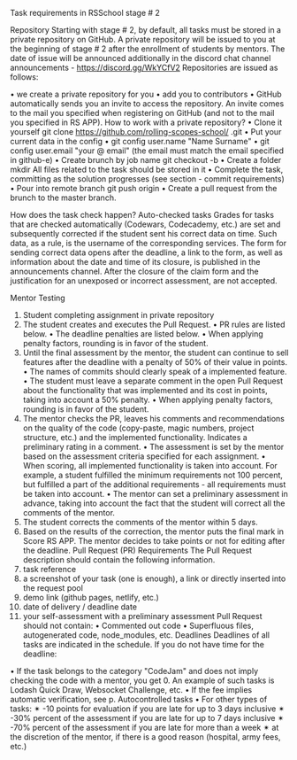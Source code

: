 Task requirements in RSSchool stage # 2

Repository
Starting with stage # 2, by default, all tasks must be stored in a private repository on GitHub.
A private repository will be issued to you at the beginning of stage # 2 after the enrollment of students by mentors. The date of issue will be announced additionally in the discord chat channel announcements - https://discord.gg/WkYCfV2
Repositories are issued as follows:

•	we create a private repository for you
•	add you to contributors
•	GitHub automatically sends you an invite to access the repository. An invite comes to the mail you specified when registering on GitHub (and not to the mail you specified in RS APP).
How to work with a private repository?
•	Clone it yourself git clone https://github.com/rolling-scopes-school/<your private repo> .git
•	Put your current data in the config
•	git config user.name "Name Surname"
•	git config user.email "your @ email" (the email must match the email specified in github-e)
•	Create brunch by job name git checkout -b <task name>
•	Create a folder mkdir <task name> All files related to the task should be stored in it
•	Complete the task, committing as the solution progresses (see section - commit requirements)
•	Pour into remote branch git push origin <task name>
•	Create a pull request from the brunch to the master branch.


How does the task check happen?
Auto-checked tasks
Grades for tasks that are checked automatically (Codewars, Codecademy, etc.) are set and subsequently corrected if the student sent his correct data on time. Such data, as a rule, is the username of the corresponding services. The form for sending correct data opens after the deadline, a link to the form, as well as information about the date and time of its closure, is published in the announcements channel. After the closure of the claim form and the justification for an unexposed or incorrect assessment, are not accepted.

Mentor Testing
1.	Student completing assignment in private repository
2.	The student creates and executes the Pull Request.
•	PR rules are listed below.
•	The deadline penalties are listed below.
•	When applying penalty factors, rounding is in favor of the student.
2.	Until the final assessment by the mentor, the student can continue to sell features after the deadline with a penalty of 50% of their value in points.
•	The names of commits should clearly speak of a implemented feature.
•	The student must leave a separate comment in the open Pull Request about the functionality that was implemented and its cost in points, taking into account a 50% penalty.
•	When applying penalty factors, rounding is in favor of the student.
3.	The mentor checks the PR, leaves his comments and recommendations on the quality of the code (copy-paste, magic numbers, project structure, etc.) and the implemented functionality. Indicates a preliminary rating in a comment.
•	The assessment is set by the mentor based on the assessment criteria specified for each assignment.
•	When scoring, all implemented functionality is taken into account. For example, a student fulfilled the minimum requirements not 100 percent, but fulfilled a part of the additional requirements - all requirements must be taken into account.
•	The mentor can set a preliminary assessment in advance, taking into account the fact that the student will correct all the comments of the mentor.
4.	The student corrects the comments of the mentor within 5 days.
5.	Based on the results of the correction, the mentor puts the final mark in Score RS APP. The mentor decides to take points or not for editing after the deadline.
Pull Request (PR) Requirements
The Pull Request description should contain the following information.
6.	task reference
7.	a screenshot of your task (one is enough), a link or directly inserted into the request pool
8.	demo link (github pages, netlify, etc.)
9.	date of delivery / deadline date
10.	your self-assessment with a preliminary assessment
Pull Request should not contain:
•	Commented out code
•	Superfluous files, autogenerated code, node_modules, etc.
Deadlines
Deadlines of all tasks are indicated in the schedule. If you do not have time for the deadline:

•	If the task belongs to the category "CodeJam" and does not imply checking the code with a mentor, you get 0. An example of such tasks is Lodash Quick Draw, Websocket Challenge, etc.
•	If the fee implies automatic verification, see p. Autocontrolled tasks
•	For other types of tasks:
✴	-10 points for evaluation if you are late for up to 3 days inclusive
✴	-30% percent of the assessment if you are late for up to 7 days inclusive
✴	-70% percent of the assessment if you are late for more than a week
✴	at the discretion of the mentor, if there is a good reason (hospital, army fees, etc.)

